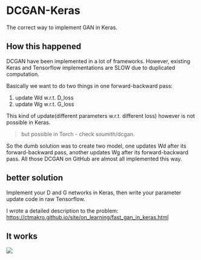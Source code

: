 # DCGAN-Keras
The correct way to implement GAN in Keras.

## How this happened
DCGAN have been implemented in a lot of frameworks. However, existing Keras and Tensorflow implementations are SLOW due to duplicated computation.

Basically we want to do two things in one forward-backward pass:

1. update Wd w.r.t. D_loss
2. update Wg w.r.t. G_loss

This kind of update(different parameters w.r.t. different loss) however is not possible in Keras.

> but possible in Torch - check soumith/dcgan.

So the dumb solution was to create two model, one updates Wd after its forward-backward pass, another updates Wg after its forward-backward pass. All those DCGAN on GitHub are almost all implemented this way.

## better solution

Implement your D and G networks in Keras, then write your parameter update code in raw Tensorflow.

I wrote a detailed description to the problem: <https://ctmakro.github.io/site/on_learning/fast_gan_in_keras.html>

## It works

![](https://ctmakro.github.io/site/on_learning/gan_cifar_32.png)
